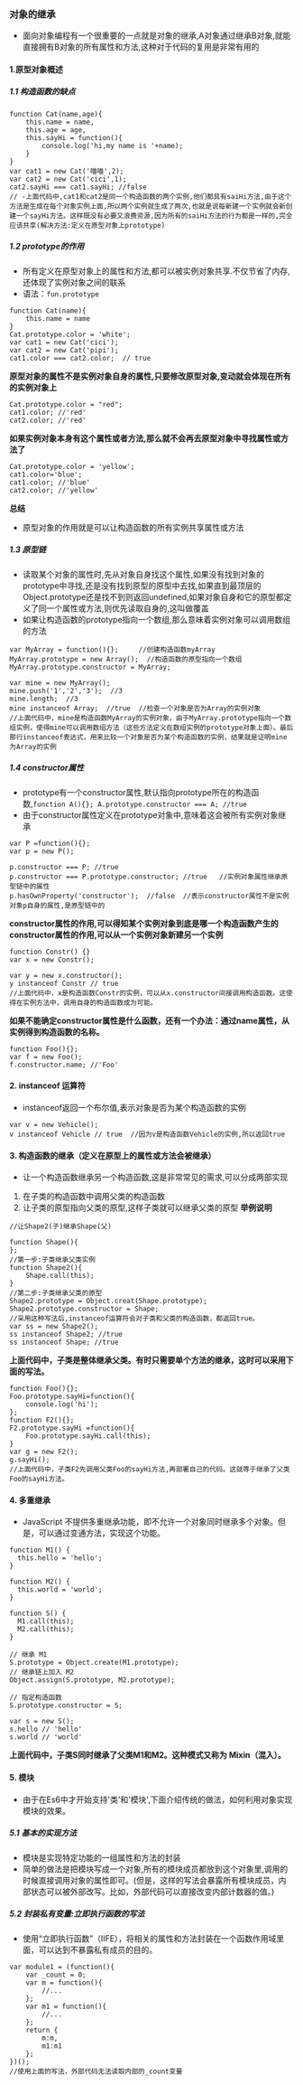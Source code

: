 ### 对象的继承
- 面向对象编程有一个很重要的一点就是对象的继承,A对象通过继承B对象,就能直接拥有B对象的所有属性和方法,这种对于代码的复用是非常有用的
#### 1.原型对象概述
##### 1.1 构造函数的缺点
```
function Cat(name,age){
    this.name = name,
    this.age = age,
    this.sayHi = function(){
        console.log('hi,my name is '+name);
    }
}
var cat1 = new Cat('喵喵',2);
var cat2 = new Cat('cici',1);
cat2.sayHi === cat1.sayHi; //false 
// -上面代码中,cat1和cat2是同一个构造函数的两个实例,他们都具有saiHi方法,由于这个方法是生成在每个对象实例上面,所以两个实例就生成了两次,也就是说每新建一个实例就会新创建一个sayHi方法。这样既没有必要又浪费资源,因为所有的saiHi方法的行为都是一样的,完全应该共享(解决方法:定义在原型对象上prototype)
```
##### 1.2 prototype的作用
- 所有定义在原型对象上的属性和方法,都可以被实例对象共享.不仅节省了内存,还体现了实例对象之间的联系
- 语法：`fun.prototype`
```
function Cat(name){
    this.name = name
}
Cat.prototype.color = 'white';
var cat1 = new Cat('cici');
var cat2 = new Cat('pipi');
cat1.color === cat2.color;  // true
```
**原型对象的属性不是实例对象自身的属性,只要修改原型对象,变动就会体现在所有的实例对象上**
```
Cat.prototype.color = "red";
cat1.color; //'red'
cat2.color; //'red'
```
**如果实例对象本身有这个属性或者方法,那么就不会再去原型对象中寻找属性或方法了**
```
Cat.prototype.color = 'yellow';
cat1.color='blue';
cat1.color; //'blue'
cat2.color; //'yellow'
```
**总结**
- 原型对象的作用就是可以让构造函数的所有实例共享属性或方法
##### 1.3 原型链
- 读取某个对象的属性时,先从对象自身找这个属性,如果没有找到对象的prototype中寻找,还是没有找到原型的原型中去找,如果直到最顶层的Object.prototype还是找不到则返回undefined,如果对象自身和它的原型都定义了同一个属性或方法,则优先读取自身的,这叫做覆盖
- 如果让构造函数的prototype指向一个数组,那么意味着实例对象可以调用数组的方法
``` 
var MyArray = function(){};     //创建构造函数myArray
MyArray.prototype = new Array();  //构造函数的原型指向一个数组
MyArray.prototype.constructor = MyArray;

var mine = new MyArray();
mine.push('1','2','3');  //3
mine.length;  //3
mine instanceof Array;  //true  //检查一个对象是否为Array的实例对象
//上面代码中，mine是构造函数MyArray的实例对象，由于MyArray.prototype指向一个数组实例，使得mine可以调用数组方法（这些方法定义在数组实例的prototype对象上面）。最后那行instanceof表达式，用来比较一个对象是否为某个构造函数的实例，结果就是证明mine为Array的实例
```
##### 1.4 constructor属性
- prototype有一个constructor属性,默认指向prototype所在的构造函数,`function A(){}; A.prototype.constructor === A; //true`
- 由于constructor属性定义在prototype对象中,意味着这会被所有实例对象继承
```
var P =function(){};
var p = new P();

p.constructor === P; //true
p.constructor === P.prototype.constructor; //true   //实例对象属性继承原型链中的属性
p.hasOwnProperty('constructor');  //false  //表示constructor属性不是实例对象p自身的属性,是原型链中的
```
**constructor属性的作用,可以得知某个实例对象到底是哪一个构造函数产生的**
**constructor属性的作用,可以从一个实例对象新建另一个实例**
```
function Constr() {}
var x = new Constr();

var y = new x.constructor();
y instanceof Constr // true
//上面代码中，x是构造函数Constr的实例，可以从x.constructor间接调用构造函数。这使得在实例方法中，调用自身的构造函数成为可能。
```
**如果不能确定constructor属性是什么函数，还有一个办法：通过name属性，从实例得到构造函数的名称。**
```
function Foo(){};
var f = new Foo();
f.constructor.name; //'Foo'
```
#### 2. instanceof 运算符
- instanceof返回一个布尔值,表示对象是否为某个构造函数的实例
```
var v = new Vehicle();
v instanceof Vehicle // true  //因为v是构造函数Vehicle的实例,所以返回true
```
#### 3. 构造函数的继承（定义在原型上的属性或方法会被继承）
- 让一个构造函数继承另一个构造函数,这是非常常见的需求,可以分成两部实现
1. 在子类的构造函数中调用父类的构造函数
2. 让子类的原型指向父类的原型,这样子类就可以继承父类的原型
**举例说明**
```
//让Shape2(子)继承Shape(父)

function Shape(){
};
//第一步:子类继承父类实例
function Shape2(){
    Shape.call(this);
}
//第二步:子类继承父类的原型
Shape2.prototype = Object.creat(Shape.prototype);
Shape2.prototype.constructor = Shape;
//采用这种写法后,instanceof运算符会对子类和父类的构造函数，都返回true。
var ss = new Shape2();
ss instanceof Shape2; //true
ss instanceof Shape; //true
```
**上面代码中，子类是整体继承父类。有时只需要单个方法的继承，这时可以采用下面的写法。**
```
function Foo(){};
Foo.prototype.sayHi=function(){
    console.log('hi');
};
function F2(){};
F2.prototype.sayHi =function(){
    Foo.prototype.sayHi.call(this);
}
var g = new F2();
g.sayHi();
//上面代码中，子类F2先调用父类Foo的sayHi方法,再部署自己的代码。这就等于继承了父类Foo的sayHi方法。
```
#### 4. 多重继承
- JavaScript 不提供多重继承功能，即不允许一个对象同时继承多个对象。但是，可以通过变通方法，实现这个功能。
```
function M1() {
  this.hello = 'hello';
}

function M2() {
  this.world = 'world';
}

function S() {
  M1.call(this);
  M2.call(this);
}

// 继承 M1
S.prototype = Object.create(M1.prototype);
// 继承链上加入 M2
Object.assign(S.prototype, M2.prototype);

// 指定构造函数
S.prototype.constructor = S;

var s = new S();
s.hello // 'hello'
s.world // 'world'
```
**上面代码中，子类S同时继承了父类M1和M2。这种模式又称为 Mixin（混入）。**
#### 5. 模块
- 由于在Es6中才开始支持'类'和'模块',下面介绍传统的做法，如何利用对象实现模块的效果。
##### 5.1 基本的实现方法
- 模块是实现特定功能的一组属性和方法的封装
- 简单的做法是把模块写成一个对象,所有的模块成员都放到这个对象里,调用的时候直接调用对象的属性即可。(但是，这样的写法会暴露所有模块成员，内部状态可以被外部改写。比如，外部代码可以直接改变内部计数器的值。)
##### 5.2 封装私有变量:立即执行函数的写法 
- 使用“立即执行函数”（IIFE），将相关的属性和方法封装在一个函数作用域里面，可以达到不暴露私有成员的目的。
```
var module1 = (function(){
    var _count = 0;
    var m = function(){
        //...
    };
    var m1 = function(){
        //...
    };
    return {
        m:m,
        m1:m1
    };
})();
//使用上面的写法，外部代码无法读取内部的_count变量
```
